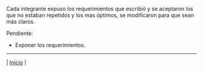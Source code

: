Cada integrante expuso los requerimientos que escribió y se aceptaron los que no estaban repetidos y los mas óptimos, se modificaron para que sean más claros.

Pendiente: 
- Exponer los requerimientos.

***
| [Inicio](https://github.com/Audny738/POO_Project "Inicio") | 
